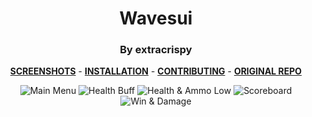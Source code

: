 <div align="center">

# Wavesui
### By extracrispy

**[SCREENSHOTS](../screenshots/showcase.md)** -
**[INSTALLATION](https://github.com/Hypnootize/TF2-HUD-GitHub-Resources/blob/main/installation/windows_install.md)** -
**[CONTRIBUTING](https://github.com/Hypnootize/TF2-HUD-GitHub-Resources/blob/main/contributing/github_contributing.md)** -
**[ORIGINAL REPO](https://github.com/rsbear/wavesui)**

![Main Menu](../screenshots/01_Main_Menu.jpg)
![Health Buff](../screenshots/09_Health_Buff.jpg)
![Health & Ammo Low](../screenshots/10_Health_Ammo_Low.jpg)
![Scoreboard](../screenshots/13_Scoreboard.jpg)
![Win & Damage](../screenshots/16_Win.jpg)
